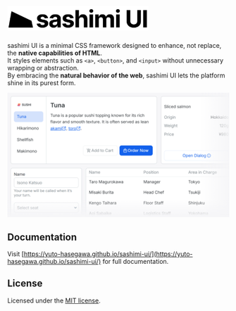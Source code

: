 # <img src="doc/public/logo.svg" width="320" style="max-width: 100%;" alt="sashimi UI">

sashimi UI is a minimal CSS framework designed to enhance, not replace, the **native capabilities of HTML**.  
It styles elements such as `<a>`, `<button>`, and `<input>` without unnecessary wrapping or abstraction.  
By embracing the **natural behavior of the web**, sashimi UI lets the platform shine in its purest form.

![samples](doc/public/samples.png)

## Documentation

Visit [https://yuto-hasegawa.github.io/sashimi-ui/](https://yuto-hasegawa.github.io/sashimi-ui/) for full documentation.

## License

Licensed under the [MIT license](LICENSE).